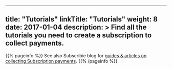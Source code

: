
---
title: "Tutorials"
linkTitle: "Tutorials"
weight: 8
date: 2017-01-04
description: >
  Find all the tutorials you need to create a subscription to collect payments.
---

{{% pageinfo %}}
See also Subscribie blog for [guides & articles on collecting Subscription payments](https://subscribie.co.uk/blog/).
{{% /pageinfo %}}

<!-- Tutorials are **complete worked examples** made up of **multiple tasks** that guide the user through a relatively simple but realistic scenario: building an application that uses some of your project’s features, for example. If you have already created some Examples for your project you can base Tutorials on them. -->

